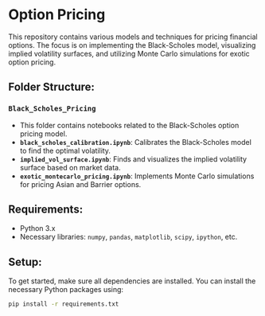 # Option Pricing

This repository contains various models and techniques for pricing financial options. The focus is on implementing the Black-Scholes model, visualizing implied volatility surfaces, and utilizing Monte Carlo simulations for exotic option pricing.

## Folder Structure:

### `Black_Scholes_Pricing`
   - This folder contains notebooks related to the Black-Scholes option pricing model.
   - **`black_scholes_calibration.ipynb`**: Calibrates the Black-Scholes model to find the optimal volatility.
   - **`implied_vol_surface.ipynb`**: Finds and visualizes the implied volatility surface based on market data.
   - **`exotic_montecarlo_pricing.ipynb`**: Implements Monte Carlo simulations for pricing Asian and Barrier options.

## Requirements:
- Python 3.x
- Necessary libraries: `numpy`, `pandas`, `matplotlib`, `scipy`, `ipython`, etc.

## Setup:
To get started, make sure all dependencies are installed. You can install the necessary Python packages using:

```bash
pip install -r requirements.txt
